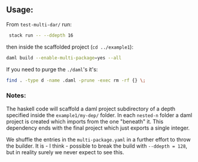 ## Usage:
From `test-multi-dar/` run:
```bash
 stack run -- --ddepth 16
```

then inside the scaffolded project (`cd ../example1`):
```bash
daml build --enable-multi-package=yes --all
```

If you need to purge the `./daml`'s it's:
```bash
find . -type d -name .daml -prune -exec rm -rf {} \;
```
### Notes:
The haskell code will scaffold a daml project subdirectory of a depth specified inside the `example1/my-dep/` folder. In each `nested-n` folder a daml project is created which imports from the one "beneath" it. This dependency ends with the final project which just exports a single integer.

We shuffle the entries in the `multi-package.yaml` in a further effort to throw the builder. It is - I think - possible to break the build with `--ddepth = 128`, but in reality surely we never expect to see this.
